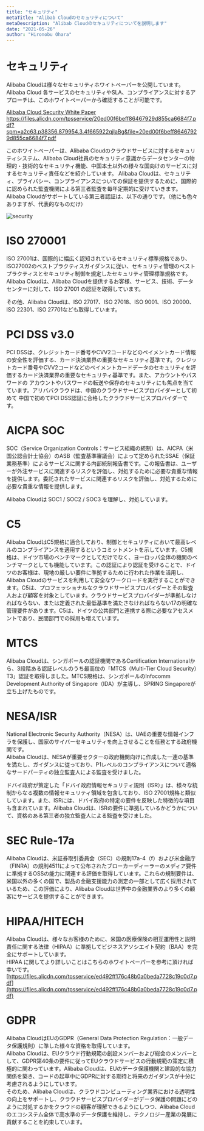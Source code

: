 ```yaml
---
title: "セキュリティ"
metaTitle: "Alibab Cloudのセキュリティについて"
metaDescription: "Alibab Cloudのセキュリティについてを説明します"
date: "2021-05-26"
author: "Hironobu Ohara"
---
```


# セキュリティ

Alibaba Cloudは様々なセキュリティホワイトペーパーを公開しています。    
Alibaba Cloud 各サービスのセキュリティやSLA、コンプライアンスに対するアプローチは、このホワイトペーパーから確認することが可能です。   

[Alibaba Cloud Security White Paper](https://files.alicdn.com/tpsservice/20ed00f6beff86467929d855ca6684f7.pdf?spm=a2c63.p38356.879954.3.4f665922qjlaBg&file=20ed00f6beff86467929d855ca6684f7.pdf)
https://files.alicdn.com/tpsservice/20ed00f6beff86467929d855ca6684f7.pdf?spm=a2c63.p38356.879954.3.4f665922qjlaBg&file=20ed00f6beff86467929d855ca6684f7.pdf


このホワイトペーパーは、Alibaba Cloudのクラウドサービスに対するセキュリティシステム、Alibaba Cloud社員のセキュリティ意識からデータセンターの物理的・技術的なセキュリティ機能、中国本土以外の様々な国向けのサービスに対するセキュリティ責任などを紹介しています。
Alibaba Cloudは、セキュリティ、プライバシー、コンプライアンスについての保証を提供するために、国際的に認められた監査機関による第三者監査を毎年定期的に受けていきます。     
Alibaba Cloudがサポートしている第三者認証は、以下の通りです。（他にも色々ありますが、代表的なものだけ）     

![security](https://raw.githubusercontent.com/sbcloud/help/master/content/advisory/images/6.1.PNG "security")


# ISO 270001
ISO 27001は、国際的に幅広く認知されているセキュリティ標準規格であり、ISO27002のベストプラクティスガイダンスに従い、セキュリティ管理のベストプラクティスとセキュリティ制御を規定したセキュリティ管理標準規格です。    
Alibaba Cloudは、Alibaba Cloudを提供するお客様、サービス、技術、データセンターに対して、ISO 27001 の認証を取得しています。    

その他、Alibaba Cloudは、ISO 27017、ISO 27018、ISO 9001、ISO 20000、ISO 22301、ISO 27701なども取得しています。    

# PCI DSS v3.0
PCI DSSは、クレジットカード番号やCVV2コードなどのペイメントカード情報の安全性を評価する、カード決済業界の重要なセキュリティ基準です。クレジットカード番号やCVV2コードなどのペイメントカードデータのセキュリティを評価するカード決済業界の重要なセキュリティ基準です。また、アカウントやパスワードの アカウントやパスワードの転送や保存のセキュリティにも焦点を当てています。アリババクラウドは、中国のクラウドサービスプロバイダーとして初めて 中国で初めてPCI DSS認証に合格したクラウドサービスプロバイダーです。    

# AICPA SOC
SOC（Service Organization Controls：サービス組織の統制）は、AICPA（米国公認会計士協会）のASB（監査基準審議会）​によって定められたSSAE（保証業務基準）によるサービスに関する内部統制報告書です。この報告書は、ユーザーが外注サービスに関連するリスクを評価し、対処するために必要な貴重な情報を提供します。委託されたサービスに関連するリスクを評価し、対処するために必要な貴重な情報を提供します。    

Alibaba Cloudは SOC1 / SOC2 / SOC3 を理解し、対処しています。    

# C5
Alibaba CloudはC5規格に適合しており、制御とセキュリティにおいて最高レベルのコンプライアンスを適用するというコミットメントを示しています。C5規格は、ドイツ市場のベンチマークとしてだけでなく、ヨーロッパ全体の機関のベンチマークとしても機能しています。この認証により認証を受けることで、ドイツのお客様は、現地の厳しい要件に準拠するために行われた作業を活用し、Alibaba Cloudのサービスを利用して安全なワークロードを実行することができます。C5は、プロフェッショナルなクラウドサービスプロバイダーとその監査人および顧客を対象としています。クラウドサービスプロバイダーが準拠しなければならない、または定義された最低基準を満たさなければならない17の明確な管理要件があります。C5は、ドイツの公共部門と連携する際に必要なアセスメントであり、民間部門での採用も増えています。      

# MTCS
Alibaba Cloudは、シンガポールの認証機関であるCertification Internationalから、3段階ある認証レベルのうち最高位の「MTCS（Multi-Tier Cloud Security）T3」認証を取得しました。MTCS規格は、シンガポールのInfocomm Development Authority of Singapore（IDA）が主導し、SPRING Singaporeが立ち上げたものです。     

# NESA/ISR
National Electronic Security Authority（NESA）は、UAEの重要な情報インフラを保護し、国家のサイバーセキュリティを向上させることを任務とする政府機関です。    
Alibaba Cloudは、NESAが重要セクターの政府機関向けに作成した一連の基準を満たし、ガイダンスに従っており、P1レベルのコンプライアンスについて適格なサードパーティの独立監査人による監査を受けました。    

ドバイ政府が策定した「ドバイ政府情報セキュリティ規則（ISR）」は、様々な統制からなる複数の情報セキュリティ領域を包含しており、ISO 27001規格と類似しています。また、ISRには、ドバイ政府の特定の要件を反映した特徴的な項目も含まれています。Alibaba Cloudは、ISRの要件に準拠しているかどうかについて、資格のある第三者の独立監査人による監査を受けました。    


# SEC Rule-17a
Alibaba Cloudは、米証券取引委員会（SEC）の規則17a-4（f）および米金融庁（FINRA）の規則4511によって公布されたブローカーディーラーのメディア要件に準拠するOSSの能力に関連する評価を取得しています。これらの規制要件は、米国以外の多くの国で、製品の金融支援能力の測定の一部として広く採用されているため、この評価により、Alibaba Cloudは世界中の金融業界のより多くの顧客にサービスを提供することができます。   


# HIPAA/HITECH
Alibaba Cloudは、様々なお客様のために、米国の医療保険の相互運用性と説明責任に関する法律（HIPAA）に準拠してビジネスアソシエイト契約（BAA）を完全にサポートしています。    
HIPAA に関してより詳しいことはこちらのホワイトペーパーを参考に頂ければ幸いです。    
[https://files.alicdn.com/tpsservice/ed492ff176c48b0a0beda7728c19c0d7.pdf](https://files.alicdn.com/tpsservice/ed492ff176c48b0a0beda7728c19c0d7.pdf)

# GDPR
Alibaba CloudはEUのGDPR（General Data Protection Regulation：一般データ保護規則）に準した様々な資格を取得しています。    
Alibaba Cloudは、EUクラウド行動規範の創設メンバーおよび総会のメンバーとして、GDPR第40条の要件に従ってEUクラウドサービスの行動規範の策定に積極的に関わっています。Alibaba Cloudは、EUのデータ保護機関と建設的な協力関係を築き、コードの起草中にGDPRに対する期待と将来のガイダンスが十分に考慮されるようにしています。    
そのため、Alibaba Cloudは、クラウドコンピューティング業界における透明性の向上をサポートし、クラウドサービスプロバイダーがデータ保護の問題にどのように対処するかをクラウドの顧客が理解できるようにしつつ、Alibaba Cloudのエコシステム全体で高水準のデータ保護を維持し、テクノロジー産業の発展に貢献することを約束しています。     



